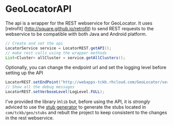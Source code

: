 GeoLocatorAPI
===================

The api is a wrapper for the REST webservice for GeoLocator. It uses [retrofit] (http://square.github.io/retrofit) to send REST requests to the webservice to be compatible with both Java and Android platform.


```java
// Create and set the api 
LocatorService service = LocatorREST.getAPI();
// make rest calls using the wrapper methods
List<Cluster> allCluster = service.getAllClusters();
```

Optionally, you can change the endpoint url and set the logging level before setting up the API

```java
LocatorREST.setEndPoint("http://webapps-tckb.rhcloud.com/GeoLocator/service/geo/");
// Show all the debug messages
LocatorREST.setVerboseLevel(LogLevel.FULL);
```

I've provided the library in<code>lib</code> but, before using the API, it is *strongly* adviced to use the [stub generator](https://github.com/tckb/GeoLocator-stub-gen) to generate the stubs located in  <code>com/tckb/geo/stubs</code> and rebult the project to keep consistent to the changes in the rest webservice.
